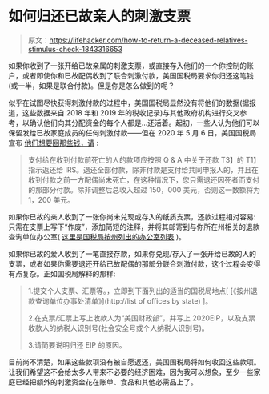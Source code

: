 # 如何归还已故亲人的刺激支票

> 原文：<https://lifehacker.com/how-to-return-a-deceased-relatives-stimulus-check-1843316653>

如果你收到了一张开给已故亲属的刺激支票，或直接存入他们的一个你控制的账户，或者即使你和已故配偶收到了联合刺激付款，美国国税局要求你归还这笔钱(或一半，如果是联合付款)。但是你是怎么做到的呢？



似乎在试图尽快获得刺激付款的过程中，美国国税局显然没有将他们的数据(据报道，这些数据来自 2018 年和 2019 年的税收记录)与其他政府机构进行交叉参考，以确认他们向其分配资金的每个人都是...还活着。起初，一些人认为他们可以保留发给已故家庭成员的任何刺激付款——但在 2020 年 5 月 6 日，美国国税局宣布 [他们想要回那些钱，请](https://www.irs.gov/coronavirus/economic-impact-payment-information-center#eligibility) :

> 支付给在收到付款前死亡的人的款项应按照 Q & A 中关于还款 T3】的 T1】指示返还给 IRS。退还全部付款，除非付款是支付给共同申报人的，并且在收到付款之前一方配偶尚未死亡，在这种情况下，您只需退还因死者而支付的那部分付款。除非调整后总收入超过 150，000 美元，否则这一数额将为 1，200 美元。

如果你已故的亲人收到了一张你尚未兑现或存入的纸质支票，还款过程相对容易:只需在支票上写下“作废”，添加简短的注释，并将其邮寄到与你所在州相关的退款查询单位办公室( [这里是国税局按州列出的办公室列表](https://www.irs.gov/coronavirus/economic-impact-payment-information-center#more) )。

如果你已故的爱人收到了一笔直接存款，如果你兑现/存入了一张开给已故的人的支票，或者如果你需要退还开给已故配偶的那部分联合刺激付款，这个过程会变得有点复杂。正如国税局解释的那样:

> 1.提交个人支票、汇票等。，立即到下面列出的适当的国税局地点[ [《按州退款查询单位办事处清单》](http://list of offices by state) ]。
> 
> 2.在支票/汇票上写上收款人为“美国财政部”，并写上 2020EIP，以及支票收款人的纳税人识别号(社会安全号或个人纳税人识别号)。
> 
> 3.请简要说明归还 EIP 的原因。

目前尚不清楚，如果这些款项没有被自愿返还，美国国税局将如何收回这些款项。让我们希望这不会给太多人带来不必要的经济困难，因为我可以想象，至少一些家庭已经把额外的刺激资金花在账单、食品和其他必需品上了。